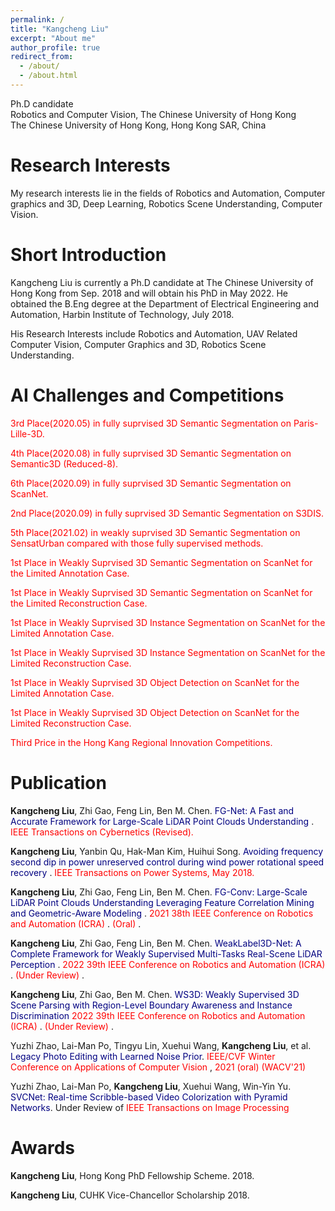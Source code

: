 ```yaml
---
permalink: /
title: "Kangcheng Liu"
excerpt: "About me"
author_profile: true
redirect_from: 
  - /about/
  - /about.html
---
```


Ph.D candidate <br>
Robotics and Computer Vision, The Chinese University of Hong Kong <br>
The Chinese University of Hong Kong, Hong Kong SAR, China

**Research Interests**
======
My research interests lie in the fields of Robotics and Automation, Computer graphics and 3D,  Deep Learning, Robotics Scene Understanding, Computer Vision. 


**Short Introduction**
======
Kangcheng Liu is currently a Ph.D candidate at The Chinese University of Hong Kong from Sep. 2018 and will obtain his PhD in May 2022. He obtained the B.Eng degree at the Department of Electrical Engineering and Automation, Harbin Institute of Technology, July 2018. 


His Research Interests include Robotics and Automation, UAV Related Computer Vision,  Computer Graphics and 3D,  Robotics Scene Understanding.

**AI Challenges and Competitions**
======

<font color='Red'>3rd Place(2020.05) in fully suprvised 3D Semantic Segmentation on Paris-Lille-3D. </font>   <br>


<font color='Red'>4th Place(2020.08) in fully suprvised 3D Semantic Segmentation on Semantic3D (Reduced-8). </font>  <br>


<font color='Red'>6th Place(2020.09) in fully suprvised 3D Semantic Segmentation on ScanNet. </font>  <br>


<font color='Red'>2nd Place(2020.09) in fully suprvised 3D Semantic Segmentation on S3DIS. </font>  <br>


<font color='Red'>5th Place(2021.02) in weakly suprvised 3D Semantic Segmentation on SensatUrban compared with those fully supervised methods. </font>  <br>


<font color='Red'>1st Place in Weakly Suprvised 3D Semantic Segmentation on ScanNet for the Limited Annotation Case. </font>  <br>


<font color='Red'>1st Place in Weakly Suprvised 3D Semantic Segmentation on ScanNet for the Limited Reconstruction Case. </font>  <br>


<font color='Red'>1st Place in Weakly Suprvised 3D Instance Segmentation on ScanNet for the Limited Annotation Case. </font>  <br>


<font color='Red'>1st Place in Weakly Suprvised 3D Instance Segmentation on ScanNet for the Limited Reconstruction Case. </font>  <br>


<font color='Red'>1st Place in Weakly Suprvised 3D Object Detection on ScanNet for the Limited Annotation Case. </font>  <br>


<font color='Red'>1st Place in Weakly Suprvised 3D Object Detection on ScanNet for the Limited Reconstruction Case. </font>  <br>


<font color='Red'>Third Price in the Hong Kang Regional Innovation Competitions. </font>  <br>

Publication
======

**Kangcheng Liu**, Zhi Gao, Feng Lin, Ben M. Chen. <font color='Navy'> FG-Net: A Fast and Accurate Framework for Large-Scale LiDAR Point Clouds Understanding </font>. <font color='Red'> IEEE Transactions on Cybernetics (Revised). </font>

**Kangcheng Liu**, Yanbin Qu, Hak-Man Kim, Huihui Song. <font color='Navy'> Avoiding frequency second dip in power unreserved control during wind power rotational speed recovery </font>. <font color='Red'> IEEE Transactions on Power Systems, May 2018. </font>

**Kangcheng Liu**, Zhi Gao, Feng Lin, Ben M. Chen. <font color='Navy'> FG-Conv: Large-Scale LiDAR Point Clouds Understanding Leveraging Feature Correlation Mining and Geometric-Aware Modeling  </font>. <font color='Red'> 2021 38th IEEE Conference on Robotics and Automation (ICRA) </font>. <font color='Red'> (Oral) </font>.

**Kangcheng Liu**, Zhi Gao, Feng Lin, Ben M. Chen. <font color='Navy'> WeakLabel3D-Net: A Complete Framework for Weakly Supervised Multi-Tasks Real-Scene LiDAR Perception   </font>. <font color='Red'> 2022 39th IEEE Conference on Robotics and Automation (ICRA) </font>. <font color='Red'> (Under Review) </font>.

**Kangcheng Liu**, Zhi Gao, Ben M. Chen. <font color='Navy'> WS3D: Weakly Supervised 3D Scene Parsing with Region-Level Boundary Awareness and Instance Discrimination </font> <font color='Red'> 2022 39th IEEE Conference on Robotics and Automation (ICRA) </font>. <font color='Red'> (Under Review) </font>.

Yuzhi Zhao, Lai-Man Po, Tingyu Lin, Xuehui Wang, **Kangcheng Liu**, et al. <font color='Navy'> Legacy Photo Editing with Learned Noise Prior</font>. <font color='Red'> IEEE/CVF Winter Conference on Applications of Computer Vision </font>, <font color='Red'> 2021 (oral) (WACV'21) </font>

Yuzhi Zhao, Lai-Man Po, **Kangcheng Liu**, Xuehui Wang, Win-Yin Yu. <font color='Navy'> SVCNet: Real-time Scribble-based Video Colorization with Pyramid Networks</font>. Under Review of <font color='Red'> IEEE Transactions on Image Processing </font>

Awards
======

**Kangcheng Liu**,  Hong Kong PhD Fellowship Scheme. 2018.

**Kangcheng Liu**,  CUHK Vice-Chancellor Scholarship 2018.
